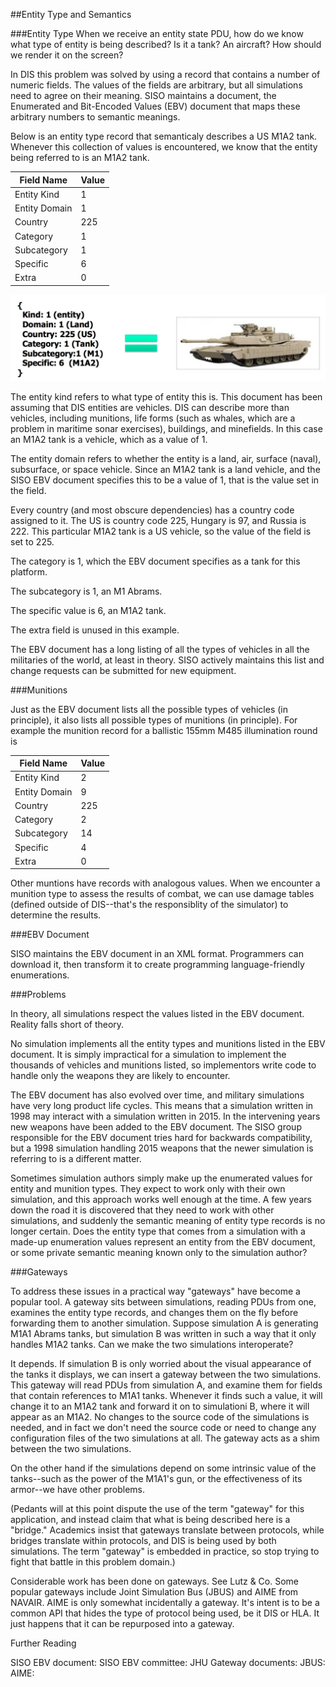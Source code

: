 ##Entity Type and Semantics

###Entity Type
When we receive an entity state PDU, how do we know what type of entity is being described? Is it a tank? An aircraft? How should we render it on the screen?

In DIS this problem was solved by using a record that contains a number of numeric fields. The values of the fields are arbitrary, but all simulations need to agree on their meaning. SISO maintains a document, the Enumerated and Bit-Encoded Values (EBV) document that maps these arbitrary numbers to semantic meanings. 

Below is an entity type record that semanticaly describes a US M1A2 tank. Whenever this collection of values is encountered, we know that the entity being referred to is an M1A2 tank.

| Field Name | Value |
|--------|-----------|
| Entity Kind | 1 |
| Entity Domain | 1 |
| Country | 225 |
| Category | 1 |
| Subcategory | 1 |
| Specific | 6 |
| Extra | 0 |

<img src="images/EntityTypeEquivalency.jpg"/>

The entity kind refers to what type of entity this is. This document has been assuming that DIS entities are vehicles. DIS can describe more than vehicles, including munitions, life forms (such as whales, which are a problem in maritime sonar exercises), buildings, and minefields. In this case an M1A2 tank is a vehicle, which as a value of 1.

The entity domain refers to whether the entity is a land, air, surface (naval), subsurface, or space vehicle. Since an M1A2 tank is a land vehicle, and the SISO EBV document specifies this to be a value of 1, that is the value set in the field.

Every country (and most obscure dependencies) has a country code assigned to it. The US is country code 225, Hungary is 97, and Russia is 222. This particular M1A2 tank is a US vehicle, so the value of the field is set to 225.

The category is 1, which the EBV document specifies as a tank for this platform.

The subcategory is 1, an M1 Abrams.

The specific value is 6, an M1A2 tank.

The extra field is unused in this example.

The EBV document has a long listing of all the types of vehicles in all the militaries of the world, at least in theory. SISO actively maintains this list and change requests can be submitted for new equipment.



###Munitions

Just as the EBV document lists all the possible types of vehicles (in principle), it also lists all possible types of munitions (in principle). For example the munition record for a ballistic 155mm M485 illumination round is

| Field Name | Value |
|--------|-----------|
| Entity Kind | 2 |
| Entity Domain | 9 |
| Country | 225 |
| Category | 2 |
| Subcategory | 14 |
| Specific | 4 |
| Extra | 0 |

Other muntions have records with analogous values. When we encounter a munition type to assess the results of combat, we can use damage tables (defined outside of DIS--that's the responsiblity of the simulator) to determine the results.

###EBV Document

SISO maintains the EBV document in an XML format. Programmers can download it, then transform it to create programming language-friendly enumerations.

###Problems

In theory, all simulations respect the values listed in the EBV document. Reality falls short of theory.

No simulation implements all the entity types and munitions listed in the EBV document. It is simply impractical for a simulation to implement the thousands of vehicles and munitions listed, so implementors write code to handle only the weapons they are likely to encounter.

The EBV document has also evolved over time, and military simulations have very long product life cycles. This means that a simulation written in 1998 may interact with a simulation written in 2015. In the intervening years new weapons have been added to the EBV document. The SISO group responsible for the EBV document tries hard for backwards compatibility, but a 1998 simulation handling 2015 weapons that the newer simulation is referring to is a different matter. 

Sometimes simulation authors simply make up the enumerated values for entity and munition types. They expect to work only with their own simulation, and this approach works well enough at the time. A few years down the road it is discovered that they need to work with other simulations, and suddenly the semantic meaning of entity type records is no longer certain. Does the entity type that comes from a simulation with a made-up enumeration values represent an entity from the EBV document, or some private semantic meaning known only to the simulation author?

###Gateways

To address these issues in a practical way "gateways" have become a popular tool. A gateway sits between simulations, reading PDUs from one, examines the entity type records, and changes them on the fly before forwarding them to another simulation. Suppose simulation A is generating M1A1 Abrams tanks, but simulation B was written in such a way that it only handles M1A2 tanks. Can we make the two simulations interoperate?

It depends. If simulation B is only worried about the visual appearance of the tanks it displays, we can insert a gateway between the two simulations. This gateway will read PDUs from simulation A, and examine them for fields that contain references to M1A1 tanks. Whenever it finds such a value, it will change it to an M1A2 tank and forward it on to simulationi B, where it will appear as an M1A2. No changes to the source code of the simulations is needed, and in fact we don't need the source code or need to change any configuration files of the two simulations at all. The gateway acts as a shim between the two simulations.

On the other hand if the simulations depend on some intrinsic value of the tanks--such as the power of the M1A1's gun, or the effectiveness of its armor--we have other problems.

(Pedants will at this point dispute the use of the term "gateway" for this application, and instead claim that what is being described here is a "bridge." Academics insist that gateways translate between protocols, while bridges translate within protocols, and DIS is being used by both simulations. The term "gateway" is embedded in practice, so stop trying to fight that battle in this problem domain.)

Considerable work has been done on gateways. See Lutz & Co.  Some popular gateways include Joint Simulation Bus (JBUS) and AIME from NAVAIR. AIME is only somewhat incidentally a gateway. It's intent is to be a common API that hides the type of protocol being used, be it DIS or HLA. It just happens that it can be repurposed into a gateway.

Further Reading

SISO EBV document:
SISO EBV committee:
JHU Gateway documents:
JBUS:
AIME:

